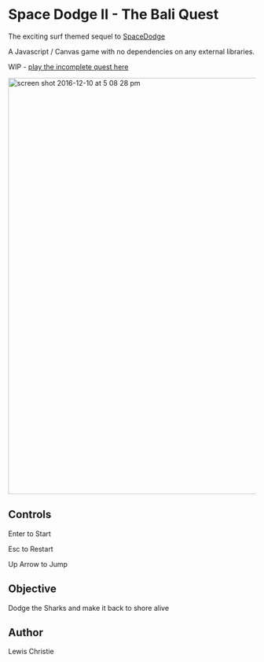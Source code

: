 # Space Dodge II - The Bali Quest

The exciting surf themed sequel to [SpaceDodge](https://github.com/Resonance1584/spacedodge)

A Javascript / Canvas game with no dependencies on any external libraries.

WIP - [play the incomplete quest here](https://res.nz/spacedodge2bali.html)

<img width="846" alt="screen shot 2016-12-10 at 5 08 28 pm" src="https://cloud.githubusercontent.com/assets/1177082/21072381/4ec21dd4-befb-11e6-9b43-ebd29555f22c.png">


## Controls

Enter to Start

Esc to Restart

Up Arrow to Jump

## Objective

Dodge the Sharks and make it back to shore alive

## Author

Lewis Christie
